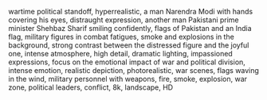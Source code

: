wartime political standoff, hyperrealistic, a man Narendra Modi with hands covering his eyes, distraught expression, another man Pakistani prime minister Shehbaz Sharif smiling confidently, flags of Pakistan and an India flag, military figures in combat fatigues, smoke and explosions in the background, strong contrast between the distressed figure and the joyful one, intense atmosphere, high detail, dramatic lighting, impassioned expressions, focus on the emotional impact of war and political division, intense emotion, realistic depiction, photorealistic, war scenes, flags waving in the wind, military personnel with weapons, fire, smoke, explosion, war zone, political leaders, conflict, 8k, landscape, HD